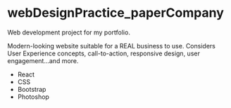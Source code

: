 # webDesignPractice_paperCompany
Web development project for my portfolio. 

Modern-looking website suitable for a REAL business to use.
Considers User Experience concepts, call-to-action, responsive design, user engagement...and more.

- React
- CSS
- Bootstrap
- Photoshop

